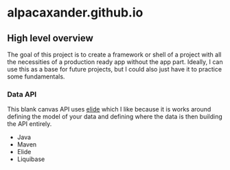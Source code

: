 # alpacaxander.github.io

## High level overview
The goal of this project is to create a framework or shell of a project with all the necessities of a production ready app without the app part. Ideally, I can use this as a base for future projects, but I could also just have it to practice some fundamentals.

### Data API
This blank canvas API uses [elide](https://elide.io/) which I like because it is works around defining the model of your data and defining where the data is then building the API entirely. 
- Java
- Maven
- Elide
- Liquibase
